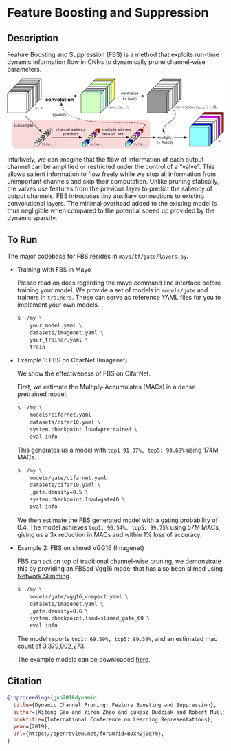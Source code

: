 
# Feature Boosting and Suppression

## Description

Feature Boosting and Suppression (FBS) is a method
that exploits run-time dynamic information flow in CNNs to
dynamically prune channel-wise parameters.

![pdf not found](fbs.png)

Intuitively, we can imagine that the flow of information of
each output channel can be amplified or restricted under
the control of a “valve”.
This allows salient information to
flow freely while we stop all information
from unimportant channels and skip their computation.
Unlike pruning statically, the valves use features from the previous layer
to predict the saliency of output channels.
FBS introduces tiny auxiliary connections to existing convolutional layers.
The minimal overhead added to the existing model is thus negligible when
compared to the potential speed up provided by the dynamic sparsity.

## To Run

The major codebase for FBS resides in `mayo/tf/gate/layers.py`.

* Training with FBS in Mayo

  Please read on docs regarding the mayo command line interface before
  training your model.
  We provide a set of models in `models/gate`
  and trainers in `trainers`.
  These can serve as reference YAML files for you to implement your
  own models.

  ```bash
  $ ./my \
      your_model.yaml \
      datasets/imagenet.yaml \
      your_trainar.yaml \
      train
  ```

* Example 1: FBS on CifarNet (Imagenet)

  We show the effectiveness of FBS on CifarNet.

  First, we estimate the Multiply-Accumulates (MACs) in a dense pretrained
  model.

  ```bash
  $ ./my \
      models/cifarnet.yaml
      datasets/cifar10.yaml \
      system.checkpoint.load=pretrained \
      eval info
  ```

  This generates us a model with `top1 91.37%, top5: 99.68%` using
  174M MACs.

  ```bash
  $ ./my \
      models/gate/cifarnet.yaml
      datasets/cifar10.yaml \
      _gate.density=0.5 \
      system.checkpoint.load=gate40 \
      eval info
  ```

  We then estimate the FBS generated model with a gating probability of 0.4.
  The model achieves `top1: 90.54%, top5: 99.75%` using 57M MACs, giving
  us a 3x reduction in MACs and within 1% loss of accuracy.

* Example 2: FBS on slimed VGG16 (Imagenet)

  FBS can act on top of traditional channel-wise pruning, we demonstrate this
  by providing an FBSed Vgg16 model that has also been slimed using
  [Network Slimming](https://arxiv.org/abs/1708.06519).

  ```bash
  $ ./my \
      models/gate/vgg16_compact.yaml \
      datasets/imagenet.yaml \
      _gate.density=0.6 \
      system.checkpoint.load=slimed_gate_60 \
      eval info
  ```

  The model reports `top1: 69.59%, top5: 89.39%`, and an estimated
  mac count of 3,379,002,273.

  The example models can be downloaded [here](https://universityofcambridgecloud-my.sharepoint.com/:f:/g/personal/yaz21_cam_ac_uk/Es4FrWNmJe1ImBgR_T1PyoUB24rlUrSVtOrA1NAaDrYxXg?e=2uZEO6).

## Citation

```bibtex
@inproceedings{gao2018dynamic,
  title={Dynamic Channel Pruning: Feature Boosting and Suppression},
  author={Xitong Gao and Yiren Zhao and Łukasz Dudziak and Robert Mullins and Cheng-zhong Xu},
  booktitle={International Conference on Learning Representations},
  year={2019},
  url={https://openreview.net/forum?id=BJxh2j0qYm},
}
```
